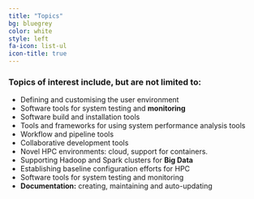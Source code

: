 ```yaml
---
title: "Topics"
bg: bluegrey
color: white
style: left
fa-icon: list-ul
icon-title: true
---
```


### Topics of interest include, but are not limited to:

- Defining and customising the user environment
- Software tools for system testing and **monitoring**
- Software build and installation tools
- Tools and frameworks for using system performance analysis tools
- Workflow and pipeline tools
- Collaborative development tools
- Novel HPC environments: cloud, support for containers.
- Supporting Hadoop and Spark clusters for **Big Data**
- Establishing baseline configuration efforts for HPC
- Software tools for system testing and monitoring
- **Documentation:** creating, maintaining and auto-updating